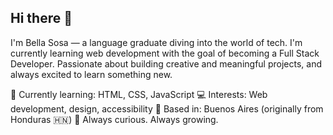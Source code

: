 ## Hi there 👋
I'm Bella Sosa — a language graduate diving into the world of tech. I'm currently learning web development with the goal of becoming a Full Stack Developer. Passionate about building creative and meaningful projects, and always excited to learn something new.

🌱 Currently learning: HTML, CSS, JavaScript
💻 Interests: Web development, design, accessibility
📍 Based in: Buenos Aires (originally from Honduras 🇭🇳)
🎯 Always curious. Always growing.



